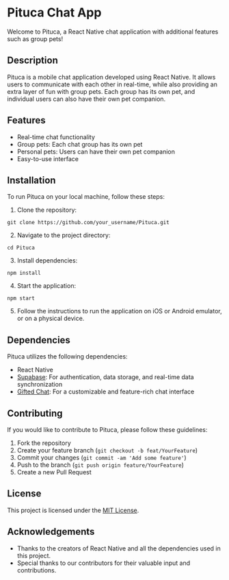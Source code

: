 # Pituca Chat App

Welcome to Pituca, a React Native chat application with additional features such as group pets!

## Description

Pituca is a mobile chat application developed using React Native. It allows users to communicate with each other in real-time, while also providing an extra layer of fun with group pets. Each group has its own pet, and individual users can also have their own pet companion.

## Features

- Real-time chat functionality
- Group pets: Each chat group has its own pet
- Personal pets: Users can have their own pet companion
- Easy-to-use interface

## Installation

To run Pituca on your local machine, follow these steps:

1. Clone the repository:

```
git clone https://github.com/your_username/Pituca.git
```

2. Navigate to the project directory:

```
cd Pituca
```

3. Install dependencies:

```
npm install
```

4. Start the application:

```
npm start
```

5. Follow the instructions to run the application on iOS or Android emulator, or on a physical device.

## Dependencies

Pituca utilizes the following dependencies:

- React Native
- [Supabase](https://supabase.io/): For authentication, data storage, and real-time data synchronization
- [Gifted Chat](https://github.com/FaridSafi/react-native-gifted-chat): For a customizable and feature-rich chat interface

## Contributing

If you would like to contribute to Pituca, please follow these guidelines:

1. Fork the repository
2. Create your feature branch (`git checkout -b feat/YourFeature`)
3. Commit your changes (`git commit -am 'Add some feature'`)
4. Push to the branch (`git push origin feature/YourFeature`)
5. Create a new Pull Request

## License

This project is licensed under the [MIT License](LICENSE).

## Acknowledgements

- Thanks to the creators of React Native and all the dependencies used in this project.
- Special thanks to our contributors for their valuable input and contributions.
